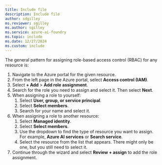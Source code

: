 ```yaml
---
title: Include file
description: Include file
author: sdgilley
ms.reviewer: sgilley
ms.author: sgilley
ms.service: azure-ai-foundry
ms.topic: include
ms.date: 12/27/2024
ms.custom: include
---
```


The general pattern for assigning role-based access control (RBAC) for any resource is:

1. Navigate to the Azure portal for the given resource. 
1. From the left page in the Azure portal, select **Access control (IAM)**. 
1. Select **+ Add** > **Add role assignment**.
1. Search for the role you need to assign and select it. Then select **Next**.
1. When assigning a role to yourself: 
    1. Select **User, group, or service principal**. 
    1. Select **Select members**.
    1. Search for your name and select it.
1. When assigning a role to another resource: 
    1. Select **Managed identity**. 
    1. Select **Select members**.
    1. Use the dropdown to find the type of resource you want to assign. For example, **Azure AI services** or **Search service**.
    1. Select the resource from the list that appears. There might only be one, but you still need to select it.
1. Continue through the wizard and select **Review + assign** to add the role assignment.